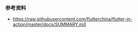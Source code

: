 ### 参考资料

- https://raw.githubusercontent.com/flutterchina/flutter-in-action/master/docs/SUMMARY.md


